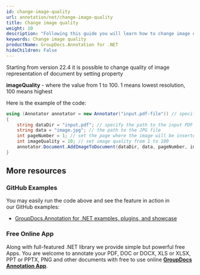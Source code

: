```yaml
---
id: change-image-quality
url: annotation/net/change-image-quality
title: Change image quality
weight: 10
description: "Following this guide you will learn how to change image quality using and add to document GroupDocs.Annotation for .NET API."
keywords: Change image quality
productName: GroupDocs.Annotation for .NET
hideChildren: False
---
```


Starting from version 22.4 it is possible to change quality of image representation of document by setting property

**imageQuality** - where the value from 1 to 100. 1 means lowest resolution, 100 means highest

Here is the example of the code:


```csharp
using (Annotator annotator = new Annotator("input.pdf-file")) // specify the path to the input PDF file
{
	string dataDir = "input.pdf"; // specify the path to the input PDF file
    string data = "image.jpg"; // the path to the JPG file
    int pageNumber = 1; // set the page where the image will be inserted
    int imageQuality = 10; // set image quality from 1 to 100
    annotator.Document.AddImageToDocument(dataDir, data, pageNumber, imageQuality);
}
```

## More resources
### GitHub Examples
You may easily run the code above and see the feature in action in our GitHub examples:
*   [GroupDocs.Annotation for .NET examples, plugins, and showcase](https://github.com/groupdocs-annotation/GroupDocs.Annotation-for-.NET)
### Free Online App
Along with full-featured .NET library we provide simple but powerful free Apps.
You are welcome to annotate your PDF, DOC or DOCX, XLS or XLSX, PPT or PPTX, PNG and other documents with free to use online **[GroupDocs Annotation App](https://products.groupdocs.app/annotation)**.
